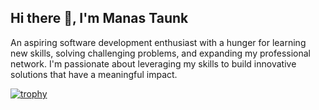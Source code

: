 ## Hi there 👋, I'm Manas Taunk

An aspiring software development enthusiast with a hunger for learning new skills, solving challenging problems, and expanding my professional network. I'm passionate about leveraging my skills to build innovative solutions that have a meaningful impact.

[![trophy](https://github-profile-trophy.vercel.app/?username=man-007&no-frame=true&no-bg=true&theme=aura)](https://github.com/ryo-ma/github-profile-trophy)

<!--
**man-007/man-007** is a ✨ _special_ ✨ repository because its `README.md` (this file) appears on your GitHub profile.

Here are some ideas to get you started:

- 🔭 I’m currently working on ...
- 🌱 I’m currently learning ...
- 👯 I’m looking to collaborate on ...
- 🤔 I’m looking for help with ...
- 💬 Ask me about ...
- 📫 How to reach me: 
- 😄 Pronouns: He/him
- ⚡ Fun fact: ...
-->
